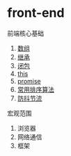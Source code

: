 # front-end

前端核心基础

1. [数组](1-array/index.md)
2. [继承](2-inheritance/index.md)
3. [闭包](3-closure/index.md)
4. [this](4-this/index.md)
5. [promise](5-promise/index.md)
6. [常用排序算法](6-sort-algorithm/index.md)
7. [防抖节流](7-debouce-throttle/index.md)

宏观范围

1. 浏览器
2. 网络通信
3. 框架

